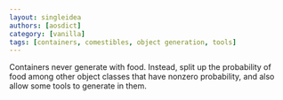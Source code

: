 ```yaml
---
layout: singleidea
authors: [aosdict]
category: [vanilla]
tags: [containers, comestibles, object generation, tools]
---
```

Containers never generate with food. Instead, split up the probability of food among other object classes that have nonzero probability, and also allow some tools to generate in them.
